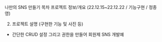 나만의 SNS 만들기
목차
프로젝트 정보/개요 (22.12.15~22.12.22 / 기능구현 / 정종영)

2. 프로젝트 설명 (구현한 기능 및 사진 등)
* 간단한 CRUD 설정 그리고 권한을 만들어 회원제 SNS 개발예